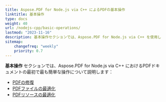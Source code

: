 ```yaml
---
title: Aspose.PDF for Node.js via C++ によるPDFの基本操作
linktitle: 基本操作
type: docs
weight: 40
url: /nodejs-cpp/basic-operations/
lastmod: "2023-11-16"
description: 基本操作セクションでは、Aspose.PDF for Node.js via C++ を使用してPDFドキュメントで最も簡単な操作を行う可能性を説明します。
sitemap:
    changefreq: "weekly"
    priority: 0.7
---
```


**基本操作** セクションでは、Aspose.PDF for Node.js via C++ におけるPDFドキュメントの最初で最も簡単な操作について説明します：

- [PDFの修復](/pdf/nodejs-cpp/repair-pdf/)
- [PDFファイルの最適化](/pdf/nodejs-cpp/optimize-pdf/)
- [PDFリソースの最適化](/pdf/nodejs-cpp/optimize-pdf-resources/)